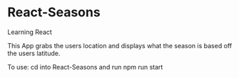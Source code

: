 # React-Seasons
Learning React

This App grabs the users location and displays what the season is based off the users latitude. 

To use: 
cd into React-Seasons and run npm run start
